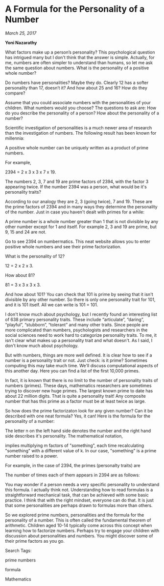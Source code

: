 
# A Formula for the Personality of a Number
*March 25, 2017*


**Yoni Nazarathy**


What factors make up a person’s personality? This psychological question has intrigued many but I don't think that the answer is simple. Actually, for me, numbers are often simpler to understand than humans, so let me ask the same question about numbers. What is the personality of a positive whole number?

 

Do numbers have personalities? Maybe they do. Clearly 12 has a softer personality than 17, doesn’t it? And how about 25 and 16? How do they compare?

 

Assume that you could associate numbers with the personalities of your children. What numbers would you choose? The questions to ask are: How do you describe the personality of a person? How about the personality of a number?

 

Scientific investigation of personalities is a much newer area of research than the investigation of numbers. The following result has been known for millennia:

 

A positive whole number can be uniquely written as a product of prime numbers.

 

For example,

 

2394 = 2 x 3 x 3 x 7 x 19.

 

The numbers 2, 3, 7 and 19 are prime factors of 2394, with the factor 3 appearing twice. If the number 2394 was a person, what would be it's personality traits? 

 

According to our analogy they are 2, 3 (going twice), 7 and 19. These are the prime factors of 2394 and in many ways they determine the personality of the number. Just in case you haven't dealt with primes for a while: 

 

A prime number is a whole number greater than 1 that is not divisible by any other number except for 1 and itself. For example 2, 3 and 19 are prime, but 9, 15 and 24 are not.

 

Go to see 2394 on numbermatics. This neat website allows you to enter positive whole numbers and see their prime factorization.

 

What is the personality of 12?

 

12 = 2 x 2 x 3.

 

How about 81?

 

81 = 3 x 3 x 3 x 3.

 

And how about 101? You can check that 101 is prime by seeing that it isn't divisible by any other number. So there is only one personality trait for 101, and it is 101 itself. All we can write is 101 = 101.

I don't know much about psychology, but I recently found an interesting list of 638 primary personality traits. These include “articulate”, “daring”, “playful”, “stubborn”, “tolerant” and many other traits. Since people are more complicated than numbers, psychologists and researchers in the social sciences need to work hard to categorize personality traits. To me, it isn't clear what makes up a personality trait and what doesn't. As I said, I don't know much about psychology.

 

But with numbers, things are more well defined. It is clear how to see if a number is a personality trait or not. Just check: is it prime? Sometimes computing this may take much time. We'll discuss computational aspects of this another day. Here you can find a list of the first 10,000 primes.

 

In fact, it is known that there is no limit to the number of personality traits of numbers (primes). These days, mathematics researchers are sometimes trying to discover new huge primes. The largest known prime to date has about 22 million digits. That is quite a personality trait! Any composite number that has this prime as a factor must be at least twice as large. 

So how does the prime factorizaton look for any given number? Can it be described with one neat formula?  Yes, it can! Here is the formula for the personality of a number:


The letter n on the left hand side denotes the number and the right hand side describes it's personality. The mathematical notation,


implies multiplying m factors of "something", each time recalculating "something" with a different value of k. In our case, "something" is a prime number raised to a power.

 

For example, in the case of 2394, the primes (personalty traits) are


The number of times each of them appears in 2394 are as follows:


You may wonder if a person needs a very specific personality to understand this formula. I actually think not. Understanding how to read formulas is a straightforward mechanical task, that can be achieved with some basic practice. I think that with the right mindset, everyone can do that. It is just that some personalities are perhaps drawn to formulas more than others. 

So we explored prime numbers, personalities and the formula for the personality of a number. This is often called the fundamental theorem of arithmetic. Children aged 10-14 typically come across this concept when learning how to factorize numbers. Perhaps try to engage your children with discussion about personalities and numbers. You might discover some of their prime factors as you go.

 

 

Search Tags:

prime numbers

formula

Mathematics


